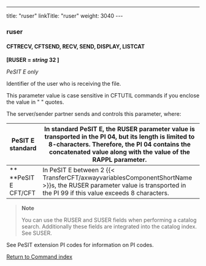 ---
title: "ruser"
linkTitle: "ruser"
weight: 3040
---<span id="ruser"></span>

### ruser

<span id="ruser_CFTRECV"></span><span id="ruser_CFTSEND"></span>

#### CFTRECV, CFTSEND, RECV, SEND, DISPLAY, LISTCAT

**[RUSER = *string* 32 ]** 

*PeSIT E only*

Identifier of the user who is receiving the file.

This parameter value is case sensitive in CFTUTIL commands if you enclose the value in " " quotes.

The server/sender
partner sends and controls this parameter, where:


| PeSIT E standard | In standard PeSIT E, the RUSER parameter value is transported in the PI 04, but its length is limited to 8-characters. Therefore, the PI 04 contains the concatenated value along with the value of the RAPPL parameter. |
| --- | --- |
| **<br /> **PeSIT E CFT/CFT | In PeSIT E between 2 {{< TransferCFT/axwayvariablesComponentShortName  >}}s, the RUSER parameter value is transported in the PI 99 if this value exceeds 8 characters. |


> **Note**
>
> You can use the RUSER and SUSER fields when performing a catalog search. Additionally these fields are integrated into the catalog index. See SUSER.

See PeSIT extension PI codes for information on PI codes.

[Return to Command index](../../)

